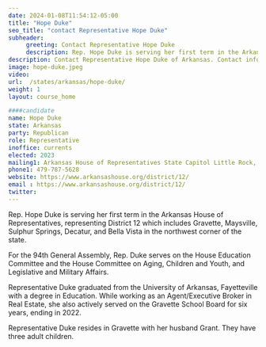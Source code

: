 ```yaml
---
date: 2024-01-08T11:54:12-05:00
title: "Hope Duke"
seo_title: "contact Representative Hope Duke"
subheader:
     greeting: Contact Representative Hope Duke
     description: Rep. Hope Duke is serving her first term in the Arkansas House of Representatives, representing District 12 which includes Gravette, Maysville, Sulphur Springs, Decatur, and Bella Vista in the northwest corner of the state.
description: Contact Representative Hope Duke of Arkansas. Contact information for Hope Duke includes email address, phone number, and mailing address.
image: hope-duke.jpeg
video:
url:  /states/arkansas/hope-duke/
weight: 1
layout: course_home

####candidate
name: Hope Duke
state: Arkansas
party: Republican
role: Representative
inoffice: currents
elected: 2023
mailing1: Arkansas House of Representatives State Capitol Little Rock, AR 72201
phone1: 479-787-5628
website: https://www.arkansashouse.org/district/12/
email : https://www.arkansashouse.org/district/12/
twitter:
---
```


Rep. Hope Duke is serving her first term in the Arkansas House of Representatives, representing District 12 which includes Gravette, Maysville, Sulphur Springs, Decatur, and Bella Vista in the northwest corner of the state.

For the 94th General Assembly, Rep. Duke serves on the House Education Committee and the House Committee on Aging, Children and Youth, and Legislative and Military Affairs.

Representative Duke graduated from the University of Arkansas, Fayetteville with a degree in Education.  While working as an Agent/Executive Broker in Real Estate, she also actively served on the Gravette School Board for six years, ending in 2022.

Representative Duke resides in Gravette with her husband Grant. They have three adult children.
